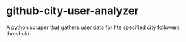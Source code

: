# github-city-user-analyzer
A python scraper that gathers user data for hte specified city followers threshold.
